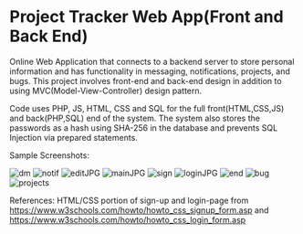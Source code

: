 # Project Tracker Web App(Front and Back End)
Online Web Application that connects to a backend server to store personal information and has functionality in messaging, notifications, projects, and bugs. This project involves front-end and back-end design in addition to using MVC(Model-View-Controller) design pattern.

Code uses PHP, JS, HTML, CSS and SQL for the full front(HTML,CSS,JS) and back(PHP,SQL) end of the system. The system also stores the passwords as a hash using SHA-256 in the database and prevents SQL Injection via prepared statements.

Sample Screenshots:

![dm](https://user-images.githubusercontent.com/81478885/147493460-a147c251-d2ca-4c84-a5ed-bb7fae3d9f51.JPG)
![notif](https://user-images.githubusercontent.com/81478885/147493464-e16104a4-4649-4bf3-8dcc-a9d17f2000dd.JPG)
![editJPG](https://user-images.githubusercontent.com/81478885/147493465-93baaa24-3e2e-4c8b-ab9e-d9073471a240.JPG)
![mainJPG](https://user-images.githubusercontent.com/81478885/147493466-c50c8c27-65b1-40b8-896f-bc02b7e73f0b.JPG)
![sign](https://user-images.githubusercontent.com/81478885/147493467-460d416f-55aa-4bc7-8245-2ba650091d4f.JPG)
![loginJPG](https://user-images.githubusercontent.com/81478885/147493469-81c3597d-1132-4ab4-96f5-2eb9ac520ccc.JPG)
![end](https://user-images.githubusercontent.com/81478885/147493470-627dc5b4-41c8-4367-81cd-7dc334db0e3b.JPG)
![bug](https://user-images.githubusercontent.com/81478885/147493471-ac544141-fdeb-440e-b816-5edd817e5fc8.JPG)
![projects](https://user-images.githubusercontent.com/81478885/147493473-3748d918-e71c-4e94-87c7-7c2d2de93914.JPG)

References: HTML/CSS portion of sign-up and login-page from https://www.w3schools.com/howto/howto_css_signup_form.asp and https://www.w3schools.com/howto/howto_css_login_form.asp
